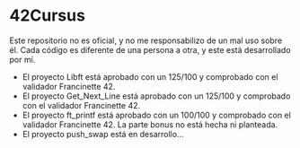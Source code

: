 # 42Cursus

Este repositorio no es oficial, y no me responsabilizo de un mal uso sobre él.
Cada código es diferente de una persona a otra, y este está desarrollado por mí.

- El proyecto Libft está aprobado con un 125/100 y comprobado con el validador Francinette 42.
- El proyecto Get_Next_Line está aprobado con un 125/100 y comprobado con el validador Francinette 42.
- El proyecto ft_printf está aprobado con un 100/100 y comprobado con el validador Francinette 42. La parte bonus no está hecha ni planteada.
- El proyecto push_swap está en desarrollo...
